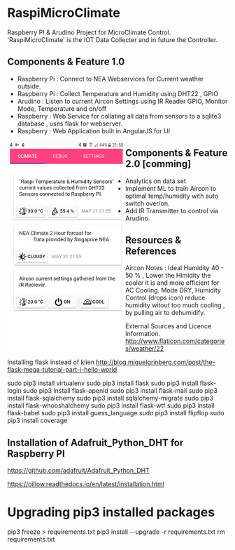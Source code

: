 # RaspiMicroClimate

Raspberry PI & Arudino Project for MicroClimate Control.
'RaspiMicroClimate' is the IOT Data Collecter and in future the Controller.

## Components & Feature 1.0 
* Raspberry Pi : Connect to NEA Webservices for Current weather outside.
* Raspberry Pi : Collect Temperature and Humidity using DHT22 , GPIO
* Arudino : Listen to current Aircon Settings using IR Reader GPIO, Monitor Mode, Temperature and on/off
* Raspberry : Web Service for collating all data from sensors to a sqlite3 database , uses flask for webserver.
* Raspberry : Web Application built in AngularJS for UI 
 

<img src="screenshot.png" align="left"  />

## Components & Feature 2.0 [comming]
* Analytics on data set
* Implement ML to train Aircon to optimal temp/humidity with auto switch over/on.
* Add IR Transmitter to control via Arudino.


## Resources & References

Aircon Notes :
Ideal Humidity 40 - 50 % , Lower the Himidity the cooler it is and more efficient for AC Cooling.
Mode  DRY, Humidity Control (drops icon) reduce humidity witout too much cooling , by pulling air to dehumidify.



External Sources and Licence Information.
http://www.flaticon.com/categories/weather/22



Installing flask instead of klien
http://blog.miguelgrinberg.com/post/the-flask-mega-tutorial-part-i-hello-world

sudo pip3 install virtualenv
sudo pip3 install flask
sudo pip3 install flask-login
sudo pip3 install flask-openid
sudo pip3 install flask-mail
sudo pip3 install flask-sqlalchemy
sudo pip3 install sqlalchemy-migrate
sudo pip3 install flask-whooshalchemy
sudo pip3 install flask-wtf
sudo pip3 install flask-babel
sudo pip3 install guess_language
sudo pip3 install flipflop
sudo pip3 install coverage

## Installation of Adafruit_Python_DHT for Raspberry PI
https://github.com/adafruit/Adafruit_Python_DHT

https://pillow.readthedocs.io/en/latest/installation.html

# Upgrading pip3 installed packages
pip3 freeze > requirements.txt
pip3 install --upgrade -r requirements.txt
rm requirements.txt
